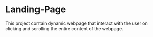# Landing-Page
This project contain dynamic webpage that interact with the user on clicking and scrolling the entire content of the webpage.
